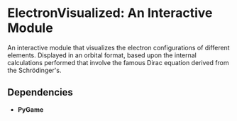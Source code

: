# ElectronVisualized: An Interactive Module

An interactive module that visualizes the electron configurations of different elements. Displayed in an orbital format, based upon the internal calculations performed that involve the famous Dirac equation derived from the Schrödinger's.

## Dependencies
- **PyGame**
